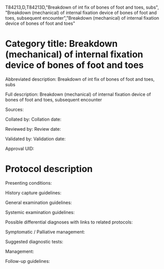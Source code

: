 T84213,D,T84213D,"Breakdown of int fix of bones of foot and toes, subs", "Breakdown (mechanical) of internal fixation device of bones of foot and toes, subsequent encounter","Breakdown (mechanical) of internal fixation device of bones of foot and toes"
# Category title: Breakdown (mechanical) of internal fixation device of bones of foot and toes

Abbreviated description: Breakdown of int fix of bones of foot and toes, subs

Full description: Breakdown (mechanical) of internal fixation device of bones of foot and toes, subsequent encounter

Sources:

Collated by:
Collation date:

Reviewed by:
Review date:

Validated by:
Validation date:

Approval UID:

# Protocol description

Presenting conditions:

History capture guidelines:

General examination guidelines:

Systemic examination guidelines:

Possible differential diagnoses with links to related protocols:

Symptomatic / Palliative management:

Suggested diagnostic tests:

Management:

Follow-up guidelines:
